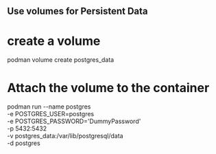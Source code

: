 ## Use volumes for Persistent Data

# create a volume
podman volume create postgres_data

# Attach the volume to the container
podman run --name postgres \
  -e POSTGRES_USER=postgres \
  -e POSTGRES_PASSWORD='DummyPassword' \
  -p 5432:5432 \
  -v postgres_data:/var/lib/postgresql/data \
  -d postgres

